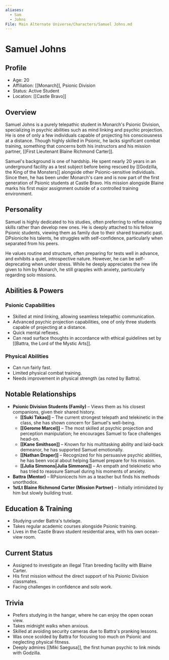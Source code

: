 ```yaml
---
aliases:
  - Sam
  - Johns
File: Main Alternate Universe/Characters/Samuel Johns.md
---
```


# **Samuel Johns**

## Profile

- Age: 20
- Affiliation: [[Monarch]], Psionic Division
- Status: Active Student
- Location: [[Castle Bravo]]

## Overview

Samuel Johns is a purely telepathic student in Monarch's Psionic Division, specializing in psychic abilities such as mind linking and psychic projection. He is one of only a few individuals capable of projecting his consciousness at a distance. Though highly skilled in Psionic, he lacks significant combat training, something that concerns both his instructors and his mission partner, [[First Lieutenant Blaine Richmond Carter]].

Samuel's background is one of hardship. He spent nearly 20 years in an underground facility as a test subject before being rescued by [[Godzilla, the King of the Monsters]] alongside other Psionic-sensitive individuals. Since then, he has been under Monarch's care and is now part of the first generation of Psionic students at Castle Bravo. His mission alongside Blaine marks his first major assignment outside of a controlled training environment.

## Personality

Samuel is highly dedicated to his studies, often preferring to refine existing skills rather than develop new ones. He is deeply attached to his fellow Psionic students, viewing them as family due to their shared traumatic past. DPsionicite his talents, he struggles with self-confidence, particularly when separated from his peers.

He values routine and structure, often preparing for tests well in advance, and exhibits a quiet, introspective nature. However, he can be self-deprecating when under stress. While he deeply appreciates the new life given to him by Monarch, he still grapples with anxiety, particularly regarding solo missions.

## Abilities & Powers

### Psionic Capabilities

- Skilled at mind linking, allowing seamless telepathic communication.
- Advanced psychic projection capabilities, one of only three students capable of projecting at a distance.
- Quick mental reflexes.
- Can read surface thoughts in accordance with ethical guidelines set by [[Battra, the Lord of the Mystic Arts]].

### Physical Abilities

- Can run fairly fast.
- Limited physical combat training.
- Needs improvement in physical strength (as noted by Battra).

## Notable Relationships

- **Psionic Division Students (Family)** – Views them as his closest companions, given their shared history.
    - **[[Suki Takao]]** – The current strongest telepath and telekinetic in the class, she has shown concern for Samuel's well-being.
    - **[[Gerome Marcel]]** – The most skilled at psychic projection and perception manipulation; he encourages Samuel to face challenges head-on.
    - **[[Kane Smithson]]** – Known for his multitasking ability and laid-back demeanor, he has supported Samuel emotionally.
    - **[[Nathan Draper]]** – Recognized for his persuasive psychic abilities, he has been vocal about helping Samuel prepare for his mission.
    - **[[Julia Simmons|Julia Simmons]]** – An empath and telekinetic who has tried to reassure Samuel during his moments of anxiety.
- **Battra (Mentor)** – RPsionicects him as a teacher but finds his methods unorthodox.
- **1stLt Blaine Richmond Carter (Mission Partner)** – Initially intimidated by him but slowly building trust.

## Education & Training

- Studying under Battra's tutelage.
- Takes regular academic courses alongside Psionic training.
- Lives in the Castle Bravo student residential area, with his own ocean-view room.

## Current Status

- Assigned to investigate an illegal Titan breeding facility with Blaine Carter.
- His first mission without the direct support of his Psionic Division classmates.
- Facing challenges in confidence and solo work.

## Trivia

- Prefers studying in the hangar, where he can enjoy the open ocean view.
- Takes midnight walks when anxious.
- Skilled at avoiding security cameras due to Battra's pranking lessons.
- Was once scolded by Battra for focusing too much on Psionic and neglecting physical fitness.
- Deeply admires [[Miki Saegusa]], the first human psychic to link minds with Godzilla.